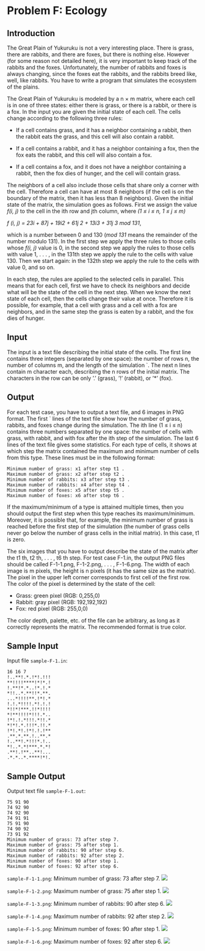 # Problem F: Ecology #
## Introduction ##

The Great Plain of Yukuruku is not a very interesting place. There is grass, there are rabbits, and there
are foxes, but there is nothing else. However (for some reason not detailed here), it is very important to
keep track of the rabbits and the foxes. Unfortunately, the number of rabbits and foxes is always changing,
since the foxes eat the rabbits, and the rabbits breed like, well, like rabbits. You have to write a program
that simulates the ecosystem of the plains.

The Great Plain of Yukuruku is modeled by a n × m matrix, where each cell is in one of three states:
either there is grass, or there is a rabbit, or there is a fox. In the input you are given the initial state of
each cell. The cells change according to the following three rules:

- If a cell contains grass, and it has a neighbor containing a rabbit, then the rabbit eats the grass,
and this cell will also contain a rabbit.

- If a cell contains a rabbit, and it has a neighbor containing a fox, then the fox eats the rabbit, and
this cell will also contain a fox.

- If a cell contains a fox, and it does not have a neighbor containing a rabbit, then the fox dies of
hunger, and the cell will contain grass.

The neighbors of a cell also include those cells that share only a corner with the cell. Therefore a cell can
have at most 8 neighbors (if the cell is on the boundary of the matrix, then it has less than 8 neighbors).
Given the initial state of the matrix, the simulation goes as follows. First we assign the value *f(i, j)*
to the cell in the ith row and jth column, where *(1 ≤ i ≤ n, 1 ≤ j ≤ m)*

*f (i, j) = 23i + 87j + 19i2 + 61j 2 + 13i3 + 31j 3 mod 131*,

which is a number between 0 and 130 (*mod 131* means the remainder of the number modulo 131). In the
first step we apply the three rules to those cells whose *f(i, j)* value is 0, in the second step we apply the
rules to those cells with value 1, . . . , in the 131th step we apply the rule to the cells with value 130. Then
we start again: in the 132th step we apply the rule to the cells with value 0, and so on.

In each step, the rules are applied to the selected cells in parallel. This means that for each cell, first
we have to check its neighbors and decide what will be the state of the cell in the next step. When we
know the next state of each cell, then the cells change their value at once. Therefore it is possible, for
example, that a cell with grass and a cell with a fox are neighbors, and in the same step the grass is eaten
by a rabbit, and the fox dies of hunger.

## Input
The input is a text file describing the initial state of the cells. The first line contains three integers
(separated by one space): the number of rows n, the number of columns m, and the length of the
simulation `. The next n lines contain m character each, describing the n rows of the initial matrix. The
characters in the row can be only ’.’ (grass), ’!’ (rabbit), or ’*’ (fox).

## Output
For each test case, you have to output a text file, and 6 images in PNG format. The first ` lines of the
text file show how the number of grass, rabbits, and foxes change during the simulation. The ith line
(1 ≤ i ≤ n) contains three numbers separated by one space: the number of cells with grass, with rabbit,
and with fox after the ith step of the simulation. The last 6 lines of the text file gives some statistics. For
each type of cells, it shows at which step the matrix contained the maximum and minimum number of
cells from this type. These lines must be in the following format:

    Minimum number of grass: x1 after step t1 .
    Maximum number of grass: x2 after step t2 .
    Minimum number of rabbits: x3 after step t3 .
    Maximum number of rabbits: x4 after step t4 .
    Minimum number of foxes: x5 after step t5 .
    Maximum number of foxes: x6 after step t6 .

If the maximum/minimum of a type is attained multiple times, then you should output the first step
when this type reaches its maximum/minimum. Moreover, it is possible that, for example, the minimum
number of grass is reached before the first step of the simulation (the number of grass cells never go below
the number of grass cells in the initial matrix). In this case, t1 is zero.

The six images that you have to output describe the state of the matrix after the t1 th, t2 th, . . . , t6 th
step. For test case F-1.in, the output PNG files should be called F-1-1.png, F-1-2.png, . . . , F-1-6.png.
The width of each image is m pixels, the height is n pixels (it has the same size as the matrix). The pixel
in the upper left corner corresponds to first cell of the first row. The color of the pixel is determined by
the state of the cell:

- Grass: green pixel (RGB: 0,255,0)
- Rabbit: gray pixel (RGB: 192,192,192)
- Fox: red pixel (RGB: 255,0,0)

The color depth, palette, etc. of the file can be arbitrary, as long as it correctly represents the matrix.
The recommended format is true color.

## Sample Input
Input file `sample-F-1.in`:
```
16 16 7
!..**!.*.!*!.!!!
**!!!!****!*!*.!
!.**!*.*..!*.!.*
*!!..*.**!!*.**.
...*!!!!**.!*!.*
!.!.*!!!!.*!.!.!
*!!*!***.!!*!!!!
*!**!!!!*!!!.*..
!*!.!.*!!!.*!!.*
*!*!.*.!!!*.!!.*
!*!.*!.!*!.!.!**
.**.*.**.!..**.*
!..**!.*!!!*.!..
*!..*.*!***.*.*!
.**!.!**..**!...
.*.*..*.****!*!.
```

## Sample Output
Output text file `sample-F-1.out`:
```
75 91 90
74 92 90
74 92 90
74 91 91
75 91 90
74 90 92
73 91 92
Minimum number of grass: 73 after step 7.
Maximum number of grass: 75 after step 1.
Minimum number of rabbits: 90 after step 6.
Maximum number of rabbits: 92 after step 2.
Minimum number of foxes: 90 after step 1.
Maximum number of foxes: 92 after step 6.
```

`sample-F-1-1.png`:
Minimum number of grass: 73 after step 7.
![](sample-F-1-1.png?type=raw)

`sample-F-1-2.png`:
Maximum number of grass: 75 after step 1.
![](sample-F-1-2.png?type=raw)

`sample-F-1-3.png`:
Minimum number of rabbits: 90 after step 6.
![](sample-F-1-3.png?type=raw)

`sample-F-1-4.png`:
Maximum number of rabbits: 92 after step 2.
![](sample-F-1-4.png?type=raw)

`sample-F-1-5.png`:
Minimum number of foxes: 90 after step 1.
![](sample-F-1-5.png?type=raw)

`sample-F-1-6.png`:
Maximum number of foxes: 92 after step 6.
![](sample-F-1-6.png?type=raw)

